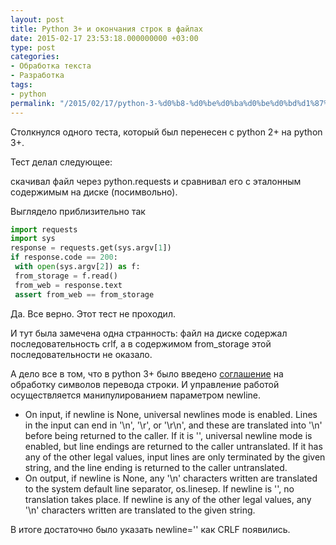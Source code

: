 ```yaml
---
layout: post
title: Python 3+ и окончания строк в файлах
date: 2015-02-17 23:53:18.000000000 +03:00
type: post
categories:
- Обработка текста
- Разработка
tags:
- python
permalink: "/2015/02/17/python-3-%d0%b8-%d0%be%d0%ba%d0%be%d0%bd%d1%87%d0%b0%d0%bd%d0%b8%d1%8f-%d1%81%d1%82%d1%80%d0%be%d0%ba-%d0%b2-%d1%84%d0%b0%d0%b9%d0%bb%d0%b0%d1%85/"
---
```

Столкнулся одного теста, который был перенесен с python 2+ на python 3+.

Тест делал следующее:

скачивал файл через python.requests и сравнивал его с эталонным содержимым на диске (посимвольно).

Выглядело приблизительно так

```python
import requests  
import sys  
response = requests.get(sys.argv[1])  
if response.code == 200:  
 with open(sys.argv[2]) as f:  
 from_storage = f.read()  
 from_web = response.text  
 assert from_web == from_storage
```

Да. Все верно. Этот тест не проходил.

И тут была замечена одна странность: файл на диске содержал последовательность crlf, а в coдержимом from_storage этой последовательности не оказало.

А дело все в том, что в python 3+ было введено [соглашение](https://docs.python.org/release/3.2/library/functions.html#open "Python 3+ - open function") на обработку символов перевода строки. И управление работой осуществляется манипулированием параметром newline.

- On input, if newline is None, universal newlines mode is enabled. Lines in the input can end in '\n', '\r', or '\r\n', and these are translated into '\n' before being returned to the caller. If it is '', universal newline mode is enabled, but line endings are returned to the caller untranslated. If it has any of the other legal values, input lines are only terminated by the given string, and the line ending is returned to the caller untranslated.
- On output, if newline is None, any '\n' characters written are translated to the system default line separator, os.linesep. If newline is '', no translation takes place. If newline is any of the other legal values, any '\n' characters written are translated to the given string.

В итоге достаточно было указать newline='' как CRLF появились.

